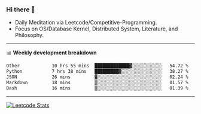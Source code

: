 ### Hi there 👋
* Daily Meditation via Leetcode/Competitive-Programming.
* Focus on OS/Database Kernel, Distributed System, Literature, and Philosophy.

-------

📊 **Weekly development breakdown**
<!--START_SECTION:waka-->

```txt
Other            10 hrs 55 mins  █████████████▓░░░░░░░░░░░   54.72 %
Python           7 hrs 38 mins   █████████▓░░░░░░░░░░░░░░░   38.27 %
JSON             26 mins         ▓░░░░░░░░░░░░░░░░░░░░░░░░   02.24 %
Markdown         18 mins         ▒░░░░░░░░░░░░░░░░░░░░░░░░   01.57 %
Bash             16 mins         ▒░░░░░░░░░░░░░░░░░░░░░░░░   01.39 %
```

<!--END_SECTION:waka-->

-------

[![Leetcode Stats](https://leetcard.jacoblin.cool/hzhang413?font=Fira+Mono)](https://leetcode.com/fxrc)
<!-- ![image](./cyberpunk-ghost-in-the-shell.gif)
![image](./gis-archive.png) -->
